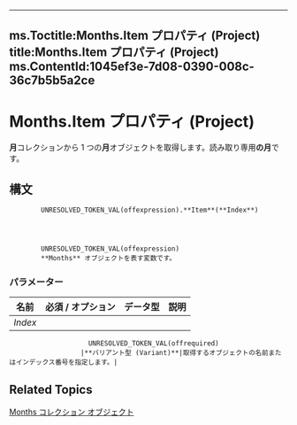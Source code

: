 

---
ms.Toctitle:Months.Item プロパティ (Project)
title:Months.Item プロパティ (Project)
ms.ContentId:1045ef3e-7d08-0390-008c-36c7b5b5a2ce
---
# Months.Item プロパティ (Project)




**月**コレクションから 1 つの**月**オブジェクトを取得します。読み取り専用**の月**です。

## 構文

            UNRESOLVED_TOKEN_VAL(offexpression).**Item**(**Index**)




            UNRESOLVED_TOKEN_VAL(offexpression)
            **Months** オブジェクトを表す変数です。

### パラメーター

|**名前**|**必須 / オプション**|**データ型**|**説明**|
|---|---|---|---|
|*Index*|
                        UNRESOLVED_TOKEN_VAL(offrequired)
                      |**バリアント型 (Variant)**|取得するオブジェクトの名前またはインデックス番号を指定します。|





## Related Topics

[Months コレクション オブジェクト](5db0ed37-cc23-7bc8-ebe5-fdaf6275b5db.md)




